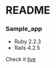 README
======

### Sample_app

* Ruby 2.2.3
* Rails 4.2.5

Check it [live](https://morning-sierra-5248.herokuapp.com)